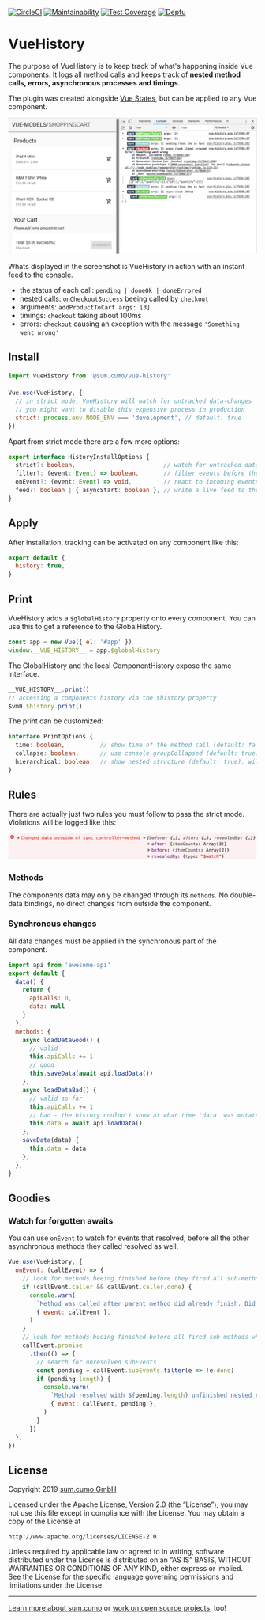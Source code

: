 [![CircleCI](https://circleci.com/gh/sumcumo/vue-history.svg?style=svg)](https://circleci.com/gh/sumcumo/vue-history)
[![Maintainability](https://api.codeclimate.com/v1/badges/707f3c462250d4a6b526/maintainability)](https://codeclimate.com/github/sumcumo/vue-history/maintainability)
[![Test Coverage](https://api.codeclimate.com/v1/badges/707f3c462250d4a6b526/test_coverage)](https://codeclimate.com/github/sumcumo/vue-history/test_coverage)
[![Depfu](https://badges.depfu.com/badges/2947022c3ca8d859d2d40a6ae861f7c3/count.svg)](https://depfu.com/github/sumcumo/vue-history?project_id=7632)

# VueHistory

The purpose of VueHistory is to keep track of what's happening inside Vue components. It logs all method calls and keeps track of **nested method calls, errors, asynchronous processes and timings**.

The plugin was created alongside [Vue States](https://github.com/sumcumo/vue-states), but can be applied to any Vue component.

![vue-history](./docs/screenshot-code-with-log.png)

Whats displayed in the screenshot is VueHistory in action with an instant feed to the console.

- the status of each call: `pending | doneOk | doneErrored`
- nested calls: `onCheckoutSuccess` beeing called by `checkout`
- arguments: `addProductToCart args: [3]` 
- timings: `checkout` taking about 100ms
- errors: `checkout` causing an exception with the message `'Something went wrong'`

## Install

```javascript
import VueHistory from '@sum.cumo/vue-history'

Vue.use(VueHistory, {
  // in strict mode, VueHistory will watch for untracked data-changes
  // you might want to disable this expensive process in production
  strict: process.env.NODE_ENV === 'development', // default: true
})
```

Apart from strict mode there are a few more options:

```typescript
export interface HistoryInstallOptions {
  strict?: boolean,                         // watch for untracked data-changes
  filter?: (event: Event) => boolean,       // filter events before they are written to the history
  onEvent?: (event: Event) => void,         // react to incoming events
  feed?: boolean | { asyncStart: boolean }, // write a live feed to the console (default: false, asyncStart defaults to true)
}
```

## Apply

After installation, tracking can be activated on any component like this:

```javascript
export default {
  history: true,
}
```

## Print

VueHistory adds a `$globalHistory` property onto every component. 
You can use this to get a reference to the GlobalHistory.

```javascript
const app = new Vue({ el: '#app' })
window.__VUE_HISTORY__ = app.$globalHistory
```

The GlobalHistory and the local ComponentHistory expose the same interface.

```javascript
__VUE_HISTORY__.print()
// accessing a components history via the $history property
$vm0.$history.print()
```

The print can be customized:

```typescript
interface PrintOptions {
  time: boolean,          // show time of the method call (default: false)
  collapse: boolean,      // use console.groupCollapsed (default: true)
  hierarchical: boolean,  // show nested structure (default: true), will be flattened if false
}
```

## Rules

There are actually just two rules you must follow to pass the strict mode.
Violations will be logged like this: 

![data changed outside method](./docs/screenshot-data-outside-method-error.png)

### Methods

The components data may only be changed through its `methods`. 
No double-data bindings, no direct changes from outside the component.

### Synchronous changes

All data changes must be applied in the synchronous part of the component.

```javascript
import api from 'awesome-api'
export default {
  data() { 
    return { 
      apiCalls: 0,
      data: null 
    } 
  },
  methods: {
    async loadDataGood() {
      // valid
      this.apiCalls += 1
      // good
      this.saveData(await api.loadData())
    },
    async loadDataBad() {
      // valid so far
      this.apiCalls += 1
      // bad - the history couldn't show at what time 'data' was mutated
      this.data = await api.loadData()
    },
    saveData(data) {
      this.data = data
    },  
  },
}

```

## Goodies

### Watch for forgotten awaits

You can use `onEvent` to watch for events that resolved, before all the other asynchronous methods they called resolved as well.

```javascript
Vue.use(VueHistory, {
  onEvent: (callEvent) => {
    // look for methods beeing finished before they fired all sub-methods
    if (callEvent.caller && callEvent.caller.done) {
      console.warn(
        `Method was called after parent method did already finish. Did you forget to await for setTimeout()?`,
        { event: callEvent },
      )
    }
    // look for methods beeing finished before all fired sub-methods where finished as well
    callEvent.promise
      .then(() => {
        // search for unresolved subEvents
        const pending = callEvent.subEvents.filter(e => !e.done)
        if (pending.length) {
          console.warn(
            `Method resolved with ${pending.length} unfinished nested calls. Did you forget to await?`,
            { event: callEvent, pending },
          )
        }
      })
  },
})
```  

## License

Copyright 2019 [sum.cumo GmbH](https://www.sumcumo.com/)

Licensed under the Apache License, Version 2.0 (the “License”); you may not use this file except in compliance with the License. You may obtain a copy of the License at

    http://www.apache.org/licenses/LICENSE-2.0

Unless required by applicable law or agreed to in writing, software distributed under the License is distributed on an “AS IS” BASIS, WITHOUT WARRANTIES OR CONDITIONS OF ANY KIND, either express or implied. See the License for the specific language governing permissions and limitations under the License.

----

[Learn more about sum.cumo](https://www.sumcumo.com/en/) or [work on open source projects](https://www.sumcumo.com/jobs/), too!
